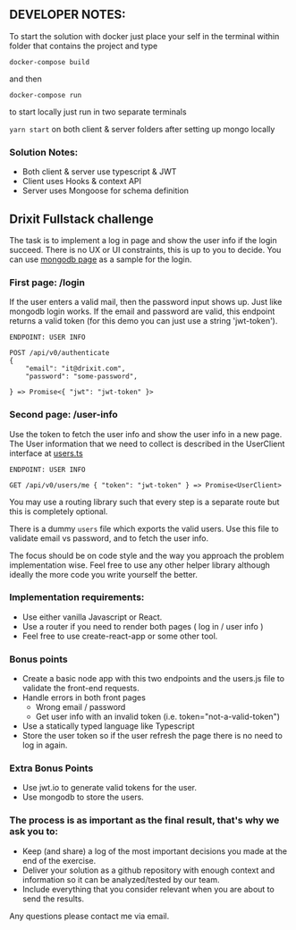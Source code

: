 ## DEVELOPER NOTES:
To start the solution with docker just place your self in the terminal within folder that contains the project and type

`docker-compose build`

and then

`docker-compose run`

to start locally just run in two separate terminals

`yarn start` on both client & server folders after setting up mongo locally


### Solution Notes:
- Both client & server use typescript & JWT
- Client uses Hooks & context API
- Server uses Mongoose for schema definition


## Drixit Fullstack challenge

The task is to implement a log in page and show the user info if the login succeed.
There is no UX or UI constraints, this is up to you to decide. You can use [mongodb page](https://account.mongodb.com/account/login) as a sample for the login.

### First page: /login

If the user enters a valid mail, then the password input shows up. Just like mongodb login works.
If the email and password are valid, this endpoint returns a valid token (for this demo you can just use a string 'jwt-token').

```
ENDPOINT: USER INFO

POST /api/v0/authenticate
{
	"email": "it@drixit.com",
	"password": "some-password",

} => Promise<{ "jwt": "jwt-token" }>
```

### Second page: /user-info
Use the token to fetch the user info and show the user info in a new page.
The User information that we need to collect is described in the UserClient interface at [users.ts](https://github.com/Drixit/challenge/blob/master/users.ts)

```
ENDPOINT: USER INFO

GET /api/v0/users/me { "token": "jwt-token" } => Promise<UserClient>
````
You may use a routing library such that every step is a separate route but this is completely optional.

There is a dummy `users` file which exports the valid users.
Use this file to validate email vs password, and to fetch the user info.

The focus should be on code style and the way you approach the problem implementation wise.
Feel free to use any other helper library although ideally the more code you write yourself the better.

### Implementation requirements:
- Use either vanilla Javascript or React.
- Use a router if you need to render both pages ( log in / user info )
- Feel free to use create-react-app or some other tool.


### Bonus points
- Create a basic node app with this two endpoints and the users.js file to validate the front-end requests.
- Handle errors in both front pages
	- Wrong email / password
	- Get user info with an invalid token (i.e. token="not-a-valid-token")
- Use a statically typed language like Typescript
- Store the user token so if the user refresh the page there is no need to log in again.

### Extra Bonus Points
- Use jwt.io to generate valid tokens for the user.
- Use mongodb to store the users.

### The process is as important as the final result, that's why we ask you to:
- Keep (and share) a log of the most important decisions you made at the end of the exercise.
- Deliver your solution as a github repository with enough context and information so it can be analyzed/tested by our team.
- Include everything that you consider relevant when you are about to send the results.


Any questions please contact me via email.
